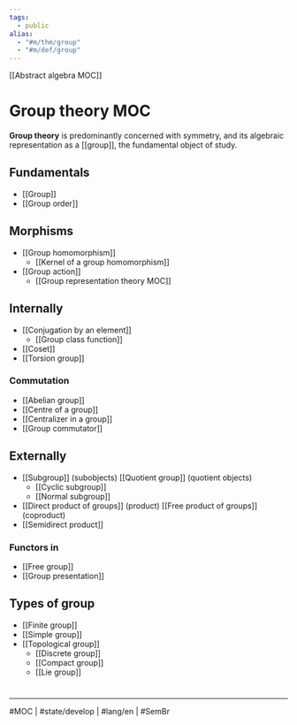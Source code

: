 ```yaml
---
tags:
  - public
alias: 
  - "#m/thm/group"
  - "#m/def/group"
---
```

[[Abstract algebra MOC]]
# Group theory MOC

**Group theory** is predominantly concerned with symmetry, and its algebraic representation as a [[group]], the fundamental object of study.

## Fundamentals

- [[Group]]
- [[Group order]]

## Morphisms

- [[Group homomorphism]]
  - [[Kernel of a group homomorphism]]
 - [[Group action]]
   - [[Group representation theory MOC]]

## Internally

- [[Conjugation by an element]]
  - [[Group class function]]
- [[Coset]]
- [[Torsion group]]

### Commutation

- [[Abelian group]]
- [[Centre of a group]]
- [[Centralizer in a group]]
- [[Group commutator]]


## Externally

- [[Subgroup]] (subobjects) [[Quotient group]] (quotient objects)
  - [[Cyclic subgroup]]
  - [[Normal subgroup]]
- [[Direct product of groups]] (product) [[Free product of groups]] (coproduct)
- [[Semidirect product]]

### Functors in

- [[Free group]]
- [[Group presentation]]

## Types of group

- [[Finite group]]
- [[Simple group]]
- [[Topological group]]
  - [[Discrete group]]
  - [[Compact group]]
  - [[Lie group]]


#
---
#MOC | #state/develop | #lang/en | #SemBr 